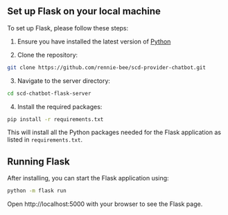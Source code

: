 ## Set up Flask on your local machine

To set up Flask, please follow these steps:

1. Ensure you have installed the latest version of [Python](https://www.python.org/downloads/)

2. Clone the repository:
```bash
git clone https://github.com/rennie-bee/scd-provider-chatbot.git
```

3. Navigate to the server directory:
```bash
cd scd-chatbot-flask-server
```

4. Install the required packages:
```bash
pip install -r requirements.txt
```
This will install all the Python packages needed for the Flask application as listed in `requirements.txt`.

## Running Flask
After installing, you can start the Flask application using:
```bash
python -m flask run
```
Open http://localhost:5000 with your browser to see the Flask page.
